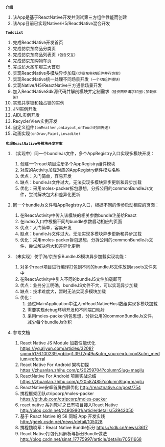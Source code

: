 **`介绍`**

1. 该App是基于ReactNative开发并测试第三方组件性能而创建
2. 该App目前已实现Native/H5/ReactNative混合开发


**`TodoList`**

1. 完成ReactNative开发首页
2. 完成仿京东商品分类页
3. 完成仿京东商品列表页`（包含交互）`
4. 完成仿京东购物车页
5. 完成仿大圣车服三大首页
6. 实现ReactNative多模块异步加载`(仿京东多RN组件并存方案)`
7. 实现ReactNative统一处理不同场景开发`（一个RN组件模块）`
8. 实现Native/H5/ReactNative三方通信场景开发
9. 加入ReactNativeSdk源代码并解剖模块并定制需求`（替换网络请求和图片加载框架）`
10. 实现共享锁和独占锁的实例
11. JNI实例开发
12. AIDL实例开发
13. RecyclerView实例开发
14. 自定义组件`(onMeather,onLayout,onTouch时间传递)`
15. 动画实现`(onDraw,Paint,invadite)`



**`实现ReactNative多模块开发方案`**

1. （实现中）同一个bundleJs文件，多个AppRegistry入口实现多模块开发：
    1. 创建一个react项目注册多个AppRegistry组件模块
    2. 对应的Activity加载对应的AppRegistry组件模块名称
    3. 优点：入门简单，容易开发
    4. 缺点：bundleJs文件过大，无法实现多模块异步更新和异步加载
    5. 优化：采用moles-packer拆包思想，分拆公用的commonBundleJs文件，尝试解决包大和差异化更新

2. 同一个bundleJs文件和AppRegistry入口，根据不同的传参启动相应的页面：
    1. 在ReactActivity中传入该模块的相关参数bundle注册给React
    2. 在index入口中根据不同的bundle参数启动相应的页面
    3. 优点：入门简单，容易开发
    4. 缺点：bundleJs文件过大，无法实现多模块异步更新和异步加载
    5. 优化：采用moles-packer拆包思想，分拆公用的commonBundleJs文件，尝试解决包大和差异化更新

3. （未实现）仿手淘/京东多BundleJS模块异步加载实现功能：
    1. 对多个react项目进行编译打包到不同的bundleJS文件放到assets文件夹中
    2. 在ReactActivity中引入不同的bundleJS文件加载即可
    3. 优点：业务分工明确，bundleJS文件不大，可以实现异步加载
    4. 缺点：技术难度大，暂时无法实现多模块加载
    5. 优化：
        1. 通过MainApplication中注入mReactNativeHost数组实现多模块加载
        2. 需要实现debug环境开发和不同端口映射
        3. 采用moles-packer拆包思想，分拆公用的commonBundleJs文件，减少每个bundleJs体积
        
4. 参考文档
    1. React Native JS Module 加载性能优化 https://yq.aliyun.com/articles/3208?spm=5176.100239.yqblog1.39.t2g49u&utm_source=tuicool&utm_medium=referral
    2. React Native For Android 架构初探 https://zhuanlan.zhihu.com/p/20259704?columnSlug=magilu
    3. ReactNative For Android 项目实战总结 https://zhuanlan.zhihu.com/p/20587485?columnSlug=magilu
    4. ReactNative安卓首屏白屏优化 http://reactnative.cn/post/754
    5. 携程框架团队ctripcorp/moles-packer https://github.com/ctripcorp/moles-packer
    6. react native 系列教程之已有项目接入React Native http://blog.csdn.net/z4909801/article/details/53943050
    7. 基于 React Native 的 58 同城 App 开发实践 http://geek.csdn.net/news/detail/105028
    8. 携程魏晓军：React Native Bundle拆分 https://sdk.cn/news/3617
    9. React Native打包代码解析与拆分Bundle做法 http://blog.csdn.net/sinat_17775997/article/details/70511668

